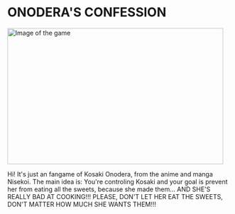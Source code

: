 # ONODERA'S CONFESSION
<img align="center" alt="Image of the game" height="307" width="486" src="https://imgur.com/a/99nHb0C.jpg">

Hi! It's just an fangame of Kosaki Onodera, from the anime and manga Nisekoi. The main idea is: You're controling Kosaki and your goal is prevent her from eating all the sweets, because she made them... AND SHE'S REALLY BAD AT COOKING!!! PLEASE, DON'T LET HER EAT THE SWEETS, DON'T MATTER HOW MUCH SHE WANTS THEM!!!

